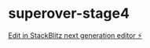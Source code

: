 # superover-stage4

[Edit in StackBlitz next generation editor ⚡️](https://stackblitz.com/~/github.com/bindhushree05/superover-stage4)